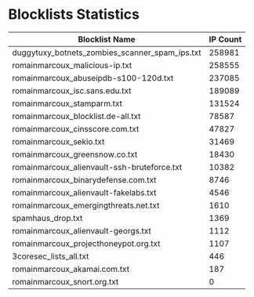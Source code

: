 # Blocklists Statistics
| Blocklist Name | IP Count |
|----|----|
| duggytuxy_botnets_zombies_scanner_spam_ips.txt | 258981 |
| romainmarcoux_malicious-ip.txt | 258555 |
| romainmarcoux_abuseipdb-s100-120d.txt | 237085 |
| romainmarcoux_isc.sans.edu.txt | 189089 |
| romainmarcoux_stamparm.txt | 131524 |
| romainmarcoux_blocklist.de-all.txt | 78587 |
| romainmarcoux_cinsscore.com.txt | 47827 |
| romainmarcoux_sekio.txt | 31469 |
| romainmarcoux_greensnow.co.txt | 18430 |
| romainmarcoux_alienvault-ssh-bruteforce.txt | 10382 |
| romainmarcoux_binarydefense.com.txt | 8746 |
| romainmarcoux_alienvault-fakelabs.txt | 4546 |
| romainmarcoux_emergingthreats.net.txt | 1610 |
| spamhaus_drop.txt | 1369 |
| romainmarcoux_alienvault-georgs.txt | 1112 |
| romainmarcoux_projecthoneypot.org.txt | 1107 |
| 3coresec_lists_all.txt | 446 |
| romainmarcoux_akamai.com.txt | 187 |
| romainmarcoux_snort.org.txt | 0 |
